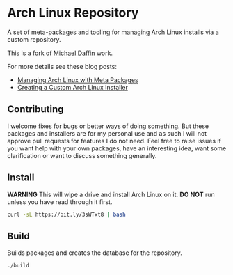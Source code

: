 # Arch Linux Repository

A set of meta-packages and tooling for managing Arch Linux installs via a custom
repository.

This is a fork of [Michael Daffin](https://gitlab.com/mdaffin/arch-pkgs) work.

For more details see these blog posts:

- [Managing Arch Linux with Meta Packages]
- [Creating a Custom Arch Linux Installer]

[managing arch linux with meta packages]: https://disconnected.systems/blog/archlinux-meta-packages
[creating a custom arch linux installer]: https://disconnected.systems/blog/archlinux-installer

## Contributing

I welcome fixes for bugs or better ways of doing something. But these packages
and installers are for my personal use and as such I will not approve pull
requests for features I do not need. Feel free to raise issues if you want help
with your own packages, have an interesting idea, want some clarification or
want to discuss something generally.

## Install

**WARNING** This will wipe a drive and install Arch Linux on it. **DO NOT** run
unless you have read through it first.

```bash
curl -sL https://bit.ly/3sWTxt8 | bash
```

## Build

Builds packages and creates the database for the repository.

```bash
./build
```
